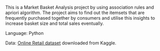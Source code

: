 This is a Market Basket Analysis project by using association rules and apriori algorithm. The project aims to find out the itemsets that are frequently purchased together by consumers and utilise this insights to increase basket size and total sales eventually.

Language: Python

Data: [Online Retail dataset](https://www.kaggle.com/datasets/vijayuv/onlineretail?select=OnlineRetail.csv) downloaded from Kaggle. 
